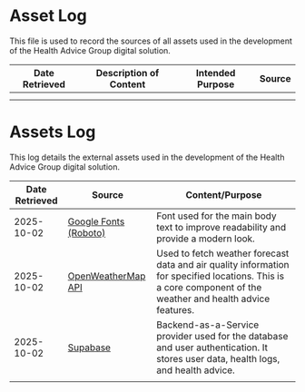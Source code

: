 # Asset Log

This file is used to record the sources of all assets used in the development of the Health Advice Group digital solution.

| Date Retrieved | Description of Content | Intended Purpose | Source |
|----------------|------------------------|------------------|--------|
|                |                        |                  |        |
|                |                        |                  |        |

# Assets Log

This log details the external assets used in the development of the Health Advice Group digital solution.

| Date Retrieved | Source                                     | Content/Purpose                                                              |
|----------------|--------------------------------------------|------------------------------------------------------------------------------|
| 2025-10-02     | [Google Fonts (Roboto)](https://fonts.google.com/specimen/Roboto) | Font used for the main body text to improve readability and provide a modern look. |
| 2025-10-02     | [OpenWeatherMap API](https://openweathermap.org/api) | Used to fetch weather forecast data and air quality information for specified locations. This is a core component of the weather and health advice features. |
| 2025-10-02     | [Supabase](https://supabase.io)            | Backend-as-a-Service provider used for the database and user authentication. It stores user data, health logs, and health advice. |
|                |                                            |                                                                              |
